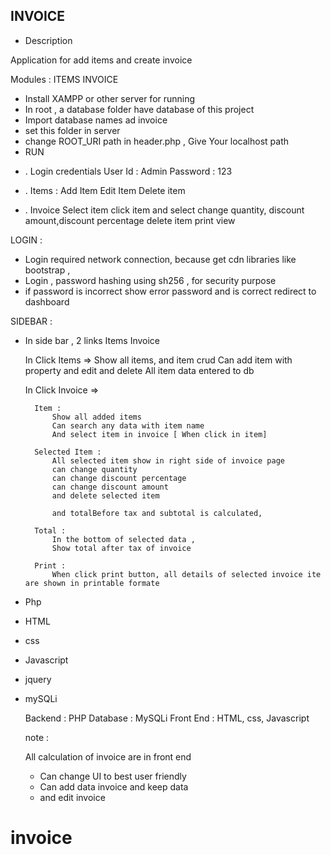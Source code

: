 ## INVOICE

- Description

Application for add items and create invoice

Modules :
ITEMS
INVOICE



<!-- Installation -->

*  Install XAMPP  or other server for running 
*  In root , a database folder have database of this project
*  Import database names ad invoice
*  set this folder in server
*  change ROOT_URI path in header.php , Give Your localhost path
*  RUN


<!-- Spec -->

* . Login  credentials 
    User Id : Admin
    Password : 123

* . Items : 
     Add Item
    Edit Item
    Delete item

* .  Invoice
        Select item
        click item and select
        change quantity, discount amount,discount percentage 
        delete item
        print view


<!-- DESCRIPTION -->

LOGIN :

  * Login  required  network connection, because get cdn libraries like bootstrap , 
  * Login , password hashing using sh256 , for security purpose
  * if password is incorrect show error password and is correct redirect to dashboard


SIDEBAR :

* In side bar , 2 links 
    Items 
    Invoice

    In Click Items => Show all items, and item crud
    Can add item with property and edit and delete
    All item data entered to db


    In Click Invoice =>   

        Item :
            Show all added items
            Can search any data with item name
            And select item in invoice [ When click in item]

        Selected Item :
            All selected item show in right side of invoice page
            can change quantity
            can change discount percentage
            can change discount amount
            and delete selected item

            and totalBefore tax and subtotal is calculated,

        Total :
            In the bottom of selected data , 
            Show total after tax of invoice

        Print :
            When click print button, all details of selected invoice ite are shown in printable formate





<!-- language used -->


* Php
* HTML
* css
* Javascript
* jquery
* mySQLi


  Backend : PHP 
  Database : MySQLi
  Front End : HTML, css, Javascript






  note : 

    All calculation of invoice are in front end

    * Can change UI to best user friendly
    * Can add data invoice and keep data 
    * and edit invoice

# invoice

